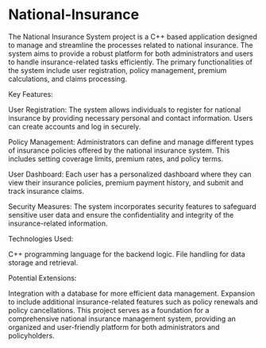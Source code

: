 # National-Insurance


The National Insurance System project is a C++ based application designed to manage and streamline the processes related to national insurance. The system aims to provide a robust platform for both administrators and users to handle insurance-related tasks efficiently. The primary functionalities of the system include user registration, policy management, premium calculations, and claims processing.

Key Features:

User Registration: The system allows individuals to register for national insurance by providing necessary personal and contact information. Users can create accounts and log in securely.

Policy Management: Administrators can define and manage different types of insurance policies offered by the national insurance system. This includes setting coverage limits, premium rates, and policy terms.

User Dashboard: Each user has a personalized dashboard where they can view their insurance policies, premium payment history, and submit and track insurance claims.

Security Measures: The system incorporates security features to safeguard sensitive user data and ensure the confidentiality and integrity of the insurance-related information.

Technologies Used:

C++ programming language for the backend logic.
File handling for data storage and retrieval.

Potential Extensions:

Integration with a database for more efficient data management.
Expansion to include additional insurance-related features such as policy renewals and policy cancellations.
This project serves as a foundation for a comprehensive national insurance management system, providing an organized and user-friendly platform for both administrators and policyholders.
